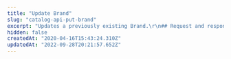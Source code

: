 ```yaml
---
title: "Update Brand"
slug: "catalog-api-put-brand"
excerpt: "Updates a previously existing Brand.\r\n## Request and response body example\r\n\r\n```json\r\n{\r\n  \"Id\": 2000013,\r\n  \"Name\": \"Orma Carbon\",\r\n  \"Text\": \"Orma Carbon\",\r\n  \"Keywords\": \"orma\",\r\n  \"SiteTitle\": \"Orma Carbon\",\r\n  \"Active\": true,\r\n  \"MenuHome\": true,\r\n  \"AdWordsRemarketingCode\": \"\",\r\n  \"LomadeeCampaignCode\": \"\",\r\n  \"Score\": null,\r\n  \"LinkId\": \"orma-carbon\"\r\n}\r\n```"
hidden: false
createdAt: "2020-04-16T15:43:24.310Z"
updatedAt: "2022-09-28T20:21:57.652Z"
---
```

